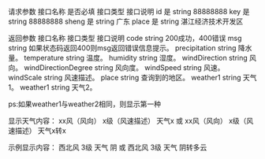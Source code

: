 请求参数
接口名称	是否必填	接口类型	接口说明
id	是	string	88888888
key	是	string	88888888
sheng	是	string	广东
place	是	string	湛江经济技术开发区

返回参数
接口名称	接口类型	接口说明
code	string	200成功，400错误
msg	string	如果状态码返回400则msg返回错误信息提示。
precipitation	string	降水量。
temperature	string	温度。
humidity	string	湿度。
windDirection	string	风向。
windDirectionDegree	string	风向度。
windSpeed	string	风速。
windScale	string	风速描述。
place	string	查询到的地区。
weather1 string 天气1。
weather1 string 天气2。

ps:如果weather1与weather2相同，则显示第一种

显示天气内容：
xx风（风向） x级（风速描述） 天气x
或
xx风（风向） x级（风速描述） 天气x转x

示例显示内容：
西北风 3级 天气 阴
或
西北风 3级 天气 阴转多云